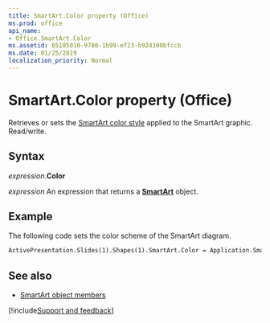 ```yaml
---
title: SmartArt.Color property (Office)
ms.prod: office
api_name:
- Office.SmartArt.Color
ms.assetid: 65105010-9780-1b99-ef23-b924300bfccb
ms.date: 01/25/2019
localization_priority: Normal
---
```



# SmartArt.Color property (Office)

Retrieves or sets the [SmartArt color style](office.smartartcolor.md) applied to the SmartArt graphic. Read/write.


## Syntax

_expression_.**Color**

_expression_ An expression that returns a **[SmartArt](Office.SmartArt.md)** object.


## Example

The following code sets the color scheme of the SmartArt diagram.


```vb
ActivePresentation.Slides(1).Shapes(1).SmartArt.Color = Application.SmartArtColors(1)
```


## See also

- [SmartArt object members](overview/Library-Reference/smartart-members-office.md)



[!include[Support and feedback](~/includes/feedback-boilerplate.md)]
